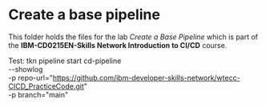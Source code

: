 # Create a base pipeline

This folder holds the files for the lab _Create a Base Pipeline_ which is part of the **IBM-CD0215EN-Skills Network Introduction to CI/CD** course.

Test:
tkn pipeline start cd-pipeline \
    --showlog \
    -p repo-url="https://github.com/ibm-developer-skills-network/wtecc-CICD_PracticeCode.git" \
    -p branch="main"

